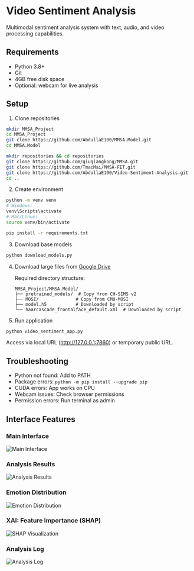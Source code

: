 # Video Sentiment Analysis

Multimodal sentiment analysis system with text, audio, and video processing capabilities.

## Requirements

- Python 3.8+
- Git
- 4GB free disk space
- Optional: webcam for live analysis

## Setup

1. Clone repositories
```bash
mkdir MMSA_Project
cd MMSA_Project
git clone https://github.com/AbdullaE100/MMSA.Model.git
cd MMSA.Model

mkdir repositories && cd repositories
git clone https://github.com/qiuqiangkong/MMSA.git
git clone https://github.com/TmacMai/MMSA-FET.git
git clone https://github.com/AbdullaE100/Video-Sentiment-Analysis.git
cd ..
```

2. Create environment
```bash
python -m venv venv
# Windows:
venv\Scripts\activate
# Mac/Linux:
source venv/bin/activate

pip install -r requirements.txt
```

3. Download base models
```bash
python download_models.py
```

4. Download large files from [Google Drive](https://drive.google.com/drive/folders/1A2S4pqCHryGmiqnNSPLv7rEg63WvjCSk)

   Required directory structure:
   ```
   MMSA_Project/MMSA.Model/
   ├── pretrained_models/  # Copy from CH-SIMS v2
   ├── MOSI/              # Copy from CMU-MOSI
   ├── model.h5           # Downloaded by script
   └── haarcascade_frontalface_default.xml  # Downloaded by script
   ```

5. Run application
```bash
python video_sentiment_app.py
```
Access via local URL (http://127.0.0.1:7860) or temporary public URL.

## Troubleshooting

- Python not found: Add to PATH
- Package errors: `python -m pip install --upgrade pip`
- CUDA errors: App works on CPU
- Webcam issues: Check browser permissions
- Permission errors: Run terminal as admin

## Interface Features

### Main Interface
![Main Interface](./images/ui_main.png)

### Analysis Results
![Analysis Results](./images/analysis_results.png)

### Emotion Distribution
![Emotion Distribution](./images/emotion_distribution.png)

### XAI: Feature Importance (SHAP)
![SHAP Visualization](./images/shap_visualization.png)

### Analysis Log
![Analysis Log](./images/analysis_log.png) 